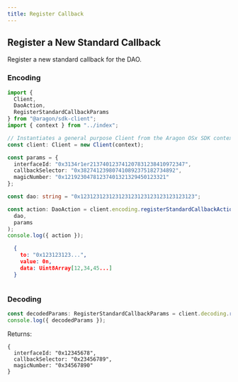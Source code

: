 ```yaml
---
title: Register Callback
---
```


## Register a New Standard Callback

Register a new standard callback for the DAO.

### Encoding

```ts
import { 
  Client, 
  DaoAction, 
  RegisterStandardCallbackParams 
} from "@aragon/sdk-client";
import { context } from "../index";

// Instantiates a general purpose Client from the Aragon OSx SDK context.
const client: Client = new Client(context);

const params = {
  interfaceId: "0x3134r1er213740123741207831238410972347",
  callbackSelector: "0x382741239807410892375182734892",
  magicNumber: "0x12192304781237401321329450123321"
};

const dao: string = "0x123123123123123123123123123123123123";

const action: DaoAction = client.encoding.registerStandardCallbackAction(
  dao,
  params
);
console.log({ action });
```


```json
  {
    to: "0x123123123...",
    value: 0n,
    data: Uint8Array[12,34,45...]
  }
```

```ts

```


### Decoding

```ts
const decodedParams: RegisterStandardCallbackParams = client.decoding.registerStandardCallbackAction(action.data);
console.log({ decodedParams });
```


Returns:

```
{
  interfaceId: "0x12345678",
  callbackSelector: "0x23456789",
  magicNumber: "0x34567890"
}
```